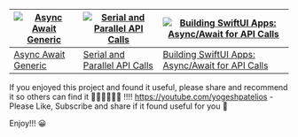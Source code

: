 | [![Async Await Generic](https://img.youtube.com/vi/3M_gjyDaV08/0.jpg)](https://www.youtube.com/watch?v=3M_gjyDaV08) | [![Serial and Parallel API Calls](https://img.youtube.com/vi/u-mrqEGePSk/0.jpg)](https://www.youtube.com/watch?v=u-mrqEGePSk) | [![Building SwiftUI Apps: Async/Await for API Calls](https://img.youtube.com/vi/atYCxukD5u4/0.jpg)](https://www.youtube.com/watch?v=atYCxukD5u4) |
|---|---|---|
| [Async Await Generic](https://www.youtube.com/watch?v=3M_gjyDaV08) | [Serial and Parallel API Calls](https://www.youtube.com/watch?v=u-mrqEGePSk) | [Building SwiftUI Apps: Async/Await for API Calls](https://www.youtube.com/watch?v=atYCxukD5u4) |

If you enjoyed this project and found it useful, please share and recommend it so others can find it 💚💚💚💚💚💚 !!!! https://youtube.com/yogeshpatelios - Please Like, Subscribe and share if it found useful for you 🤟

Enjoy!!! 😀
